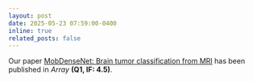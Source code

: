 ```yaml
---
layout: post
date: 2025-05-23 07:59:00-0400
inline: true
related_posts: false
---
```


Our paper [MobDenseNet: Brain tumor classification from MRI](https://doi.org/10.1016/j.array.2025.100413) has been published in _Array_ **(Q1, IF: 4.5)**.
